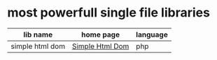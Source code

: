 # most powerfull single file libraries

lib name | home page | language
---------|-----------|----------
simple html dom | [Simple Html Dom](./simple-html-dom.txt) | php
